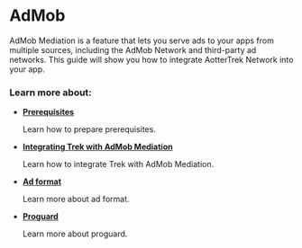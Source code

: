 # AdMob

AdMob Mediation is a feature that lets you serve ads to your apps from multiple sources, including the AdMob Network and third-party ad networks. This guide will show you how to integrate AotterTrek Network into your app.

### Learn more about:

*   ****[**Prerequisites**](prerequisites.md)****

    Learn how to prepare prerequisites.
*   ****[**Integrating Trek with AdMob Mediation**](integrating-trek-with-admob-mediation.md)****

    Learn how to integrate Trek with AdMob Mediation.
*   ****[**Ad format**](ad-format/)****

    Learn more about ad format.
*   ****[**Proguard**](proguard.md)****

    Learn more about proguard.
